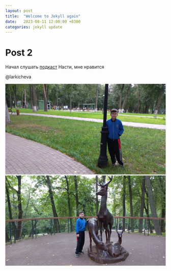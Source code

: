 ```yaml
---
layout: post
title:  "Welcome to Jekyll again"
date:   2023-08-11 12:00:00 +0300
categories: jekyll update
---
```


# Post 2

Начал слушать [подкаст][podcast] Насти, мне нравится 

@larkicheva

![Текст](/Images/image00.jpeg)
![Текст](/Images/image01.jpeg)


[podcast]: https://music.yandex.ru/album/26762643